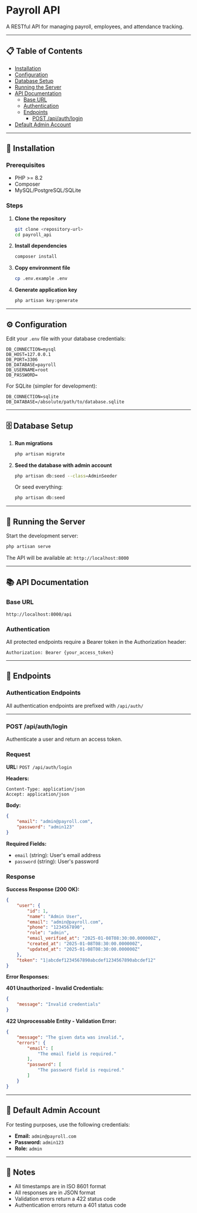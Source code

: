 # Payroll API

A RESTful API for managing payroll, employees, and attendance tracking.

---

## 📋 Table of Contents

- [Installation](#installation)
- [Configuration](#configuration)
- [Database Setup](#database-setup)
- [Running the Server](#running-the-server)
- [API Documentation](#api-documentation)
  - [Base URL](#base-url)
  - [Authentication](#authentication)
  - [Endpoints](#endpoints)
    - [POST /api/auth/login](#post-apiauthlogin)
- [Default Admin Account](#default-admin-account)

---

## 🚀 Installation

### Prerequisites
- PHP >= 8.2
- Composer
- MySQL/PostgreSQL/SQLite

### Steps

1. **Clone the repository**
   ```bash
   git clone <repository-url>
   cd payroll_api
   ```

2. **Install dependencies**
   ```bash
   composer install
   ```

3. **Copy environment file**
   ```bash
   cp .env.example .env
   ```

4. **Generate application key**
   ```bash
   php artisan key:generate
   ```

---

## ⚙️ Configuration

Edit your `.env` file with your database credentials:

```env
DB_CONNECTION=mysql
DB_HOST=127.0.0.1
DB_PORT=3306
DB_DATABASE=payroll
DB_USERNAME=root
DB_PASSWORD=
```

For SQLite (simpler for development):
```env
DB_CONNECTION=sqlite
DB_DATABASE=/absolute/path/to/database.sqlite
```

---

## 🗄️ Database Setup

1. **Run migrations**
   ```bash
   php artisan migrate
   ```

2. **Seed the database with admin account**
   ```bash
   php artisan db:seed --class=AdminSeeder
   ```

   Or seed everything:
   ```bash
   php artisan db:seed
   ```

---

## 🏃 Running the Server

Start the development server:

```bash
php artisan serve
```

The API will be available at: `http://localhost:8000`

---

## 📚 API Documentation

### Base URL

```
http://localhost:8000/api
```

### Authentication

All protected endpoints require a Bearer token in the Authorization header:

```
Authorization: Bearer {your_access_token}
```

---

## 🔐 Endpoints

### Authentication Endpoints

All authentication endpoints are prefixed with `/api/auth/`

---

### POST /api/auth/login

Authenticate a user and return an access token.

### Request

**URL:** `POST /api/auth/login`

**Headers:**
```
Content-Type: application/json
Accept: application/json
```

**Body:**
```json
{
    "email": "admin@payroll.com",
    "password": "admin123"
}
```

**Required Fields:**
- `email` (string): User's email address
- `password` (string): User's password

### Response

**Success Response (200 OK):**
```json
{
    "user": {
        "id": 1,
        "name": "Admin User",
        "email": "admin@payroll.com",
        "phone": "1234567890",
        "role": "admin",
        "email_verified_at": "2025-01-08T08:30:00.000000Z",
        "created_at": "2025-01-08T08:30:00.000000Z",
        "updated_at": "2025-01-08T08:30:00.000000Z"
    },
    "token": "1|abcdef1234567890abcdef1234567890abcdef12"
}
```

**Error Responses:**

**401 Unauthorized - Invalid Credentials:**
```json
{
    "message": "Invalid credentials"
}
```

**422 Unprocessable Entity - Validation Error:**
```json
{
    "message": "The given data was invalid.",
    "errors": {
        "email": [
            "The email field is required."
        ],
        "password": [
            "The password field is required."
        ]
    }
}
```

---

## 🔑 Default Admin Account

For testing purposes, use the following credentials:

- **Email:** `admin@payroll.com`
- **Password:** `admin123`
- **Role:** `admin`

---

## 📝 Notes

- All timestamps are in ISO 8601 format
- All responses are in JSON format
- Validation errors return a 422 status code
- Authentication errors return a 401 status code
